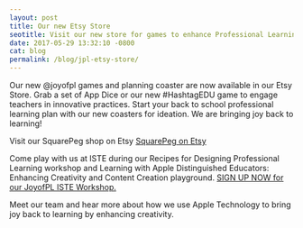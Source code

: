 ```yaml
---
layout: post
title: Our new Etsy Store
seotitle: Visit our new store for games to enhance Professional Learning | Joy of Professional Learning
date: 2017-05-29 13:32:10 -0800
cat: blog
permalink: /blog/jpl-etsy-store/
---
```


Our new @joyofpl games and planning coaster are now available in our Etsy Store. Grab a set of App Dice or our new #HashtagEDU game to engage teachers in innovative practices. Start your back to school professional learning plan with our new coasters for ideation. We are bringing joy back to learning! 

Visit our SquarePeg shop on Etsy <a href="https://www.etsy.com/shop/bethesquarepeg?ref=seller-platform-mcnav">SquarePeg on Etsy</a>

Come play with us at ISTE during our Recipes for Designing Professional Learning workshop and Learning with Apple Distinguished Educators: Enhancing Creativity and Content Creation playground. <a href="https://conference.iste.org/2017/program/search/detail_session.php?id=108675817">SIGN UP NOW for our JoyofPL ISTE Workshop.</a>  

Meet our team and hear more about how we use Apple Technology to bring joy back to learning by enhancing creativity.
